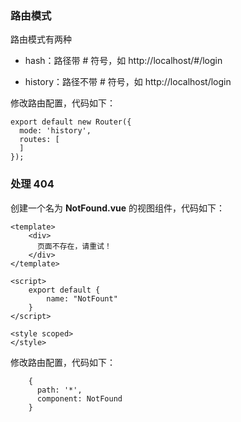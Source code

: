 ### 路由模式

路由模式有两种

- hash：路径带 # 符号，如 http://localhost/#/login

- history：路径不带 # 符号，如 http://localhost/login

修改路由配置，代码如下：

```
export default new Router({
  mode: 'history',
  routes: [
  ]
});
```

### 处理 404

创建一个名为 **NotFound.vue** 的视图组件，代码如下：

```
<template>
    <div>
      页面不存在，请重试！
    </div>
</template>

<script>
    export default {
        name: "NotFount"
    }
</script>

<style scoped>
</style>
```

修改路由配置，代码如下：

```
    {
      path: '*',
      component: NotFound
    }
```
